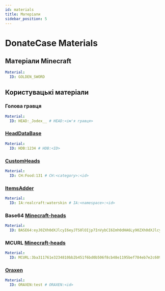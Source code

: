 ```yaml
---
id: materials
title: Матеріали
sidebar_position: 5
---
```


# DonateCase Materials

## Матеріали Minecraft

```yml
Material:
  ID: GOLDEN_SWORD
```
## Користувацькі матеріали
### Голова гравця
```yml
Material:
  ID: HEAD:_Jodex__ # HEAD:<ім'я гравця>
```

### [HeadDataBase](https://www.spigotmc.org/resources/head-database.14280/)
```yml
Material:
  ID: HDB:1234 # HDB:<ID>
```

### [CustomHeads](https://www.spigotmc.org/resources/custom-heads-1-8-1-19-2.29057/)
```yml
Material:
  ID: CH:Food:131 # CH:<category>:<id>
```

### [ItemsAdder](https://www.spigotmc.org/resources/%E2%9C%A8itemsadder%E2%AD%90emotes-mobs-items-armors-hud-gui-emojis-blocks-wings-hats-liquids.73355/)
```yml
Material:
  ID: IA:realcraft:waterskin # IA:<namespace>:<id>
```

### Base64 [Minecraft-heads](https://minecraft-heads.com/)
```yml
Material:
  ID: BASE64:eyJ0ZXh0dXJlcyI6eyJTS0lOIjp7InVybCI6Imh0dHA6Ly90ZXh0dXJlcy5taW5lY3JhZnQubmV0L3RleHR1cmUvNDY3YzVlOGMzYTIwOGRhN2Y3ODBiMzQwY2VmMjI2NDJkNTVlMDA0NzJkMzY5M2IzNDg2ZDcxNDVkNDk5NzBiYiJ9fX0= #BASE64:<value>
```

### MCURL [Minecraft-heads](https://minecraft-heads.com/)
```yml
Material:
  ID: MCURL:3ba311761e3234810bb2b451f6bd0b506f8cb48e1195bef784eb7e2c6095d277 #MCURL:<texture-id>
```

### [Oraxen](https://www.spigotmc.org/resources/%E2%98%84%EF%B8%8F-oraxen-custom-items-blocks-emotes-furniture-resourcepack-and-gui-1-18-1-21.72448/)
```yml
Material:
  ID: ORAXEN:test # ORAXEN:<id>
```